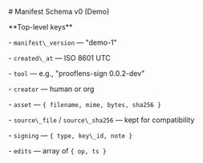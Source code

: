 \# Manifest Schema v0 (Demo)



\*\*Top-level keys\*\*

\- `manifest\_version` — "demo-1"

\- `created\_at` — ISO 8601 UTC

\- `tool` — e.g., "prooflens-sign 0.0.2-dev"

\- `creator` — human or org

\- `asset` — `{ filename, mime, bytes, sha256 }`

\- `source\_file` / `source\_sha256` — kept for compatibility

\- `signing` — `{ type, key\_id, note }`

\- `edits` — array of `{ op, ts }`



